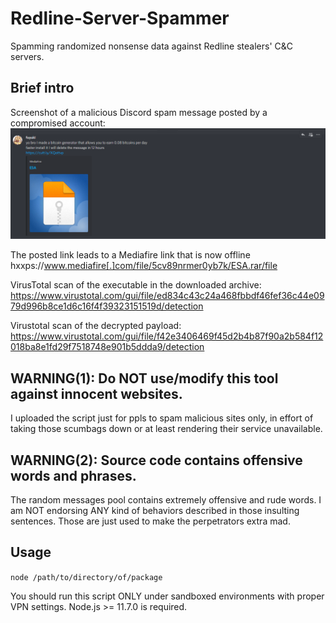 # Redline-Server-Spammer
Spamming randomized nonsense data against Redline stealers' C&amp;C servers.  

## Brief intro
Screenshot of a malicious Discord spam message posted by a compromised account:  
![Discord spam](screenshots/img01.png)  

The posted link leads to a Mediafire link that is now offline  
hxxps://www.mediafire[.]com/file/5cv89nrmer0yb7k/ESA.rar/file  

VirusTotal scan of the executable in the downloaded archive:  
https://www.virustotal.com/gui/file/ed834c43c24a468fbbdf46fef36c44e0979d996b8ce1d6c16f4f39323151519d/detection
  
Virustotal scan of the decrypted payload:  
https://www.virustotal.com/gui/file/f42e3406469f45d2b4b87f90a2b584f12018ba8e1fd29f7518748e901b5ddda9/detection
  
## WARNING(1): Do NOT use/modify this tool against innocent websites.
I uploaded the script just for ppls to spam malicious sites only, in effort of taking those scumbags down or at least rendering their service unavailable.
  
## WARNING(2): Source code contains offensive words and phrases.
The random messages pool contains extremely offensive and rude words. I am NOT endorsing ANY kind of behaviors described in those insulting sentences. Those are just used to make the perpetrators extra mad.  
  
## Usage
`node /path/to/directory/of/package`  
  
You should run this script ONLY under sandboxed environments with proper VPN settings. Node.js >= 11.7.0 is required.
